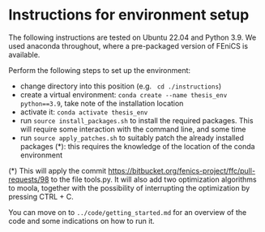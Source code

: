 # Instructions for environment setup

The following instructions are tested on Ubuntu 22.04 and Python 3.9. We used anaconda throughout, where a pre-packaged version of FEniCS is available.

Perform the following steps to set up the environment:
- change directory into this position (e.g. ` cd ./instructions`)
- create a virtual environment: `conda create --name thesis_env python==3.9`, take note of the installation location
- activate it: `conda activate thesis_env`
- run `source install_packages.sh` to install the required packages. This will require some interaction with the command line, and some time
- run `source apply_patches.sh` to suitably patch the already installed packages (*): this requires the knowledge of the location of the conda environment

(*) This will apply the commit https://bitbucket.org/fenics-project/ffc/pull-requests/98 to the file tools.py. It will also add two optimization algorithms to moola, together with the possibility of interrupting the optimization by pressing CTRL + C.

You can move on to `../code/getting_started.md` for an overview of the code and some indications on how to run it.